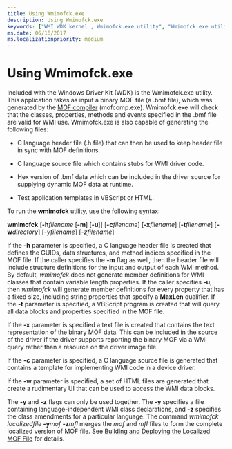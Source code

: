 ```yaml
---
title: Using Wmimofck.exe
description: Using Wmimofck.exe
keywords: ["WMI WDK kernel , Wmimofck.exe utility", "Wmimofck.exe utility"]
ms.date: 06/16/2017
ms.localizationpriority: medium
---
```


# Using Wmimofck.exe





Included with the Windows Driver Kit (WDK) is the Wmimofck.exe utility. This application takes as input a binary MOF file (a .bmf file), which was generated by the [MOF compiler](compiling-a-driver-s-mof-file.md) (mofcomp.exe). Wmimofck.exe will check that the classes, properties, methods and events specified in the .bmf file are valid for WMI use. Wmimofck.exe is also capable of generating the following files:

-   C language header file (.h file) that can then be used to keep header file in sync with MOF definitions.

-   C language source file which contains stubs for WMI driver code.

-   Hex version of .bmf data which can be included in the driver source for supplying dynamic MOF data at runtime.

-   Test application templates in VBScript or HTML.

To run the **wmimofck** utility, use the following syntax:

**wmimofck** \[**-h***filename* \[**-m**\] \[**-u**\]\] \[**-c***filename*\] \[**-x***filename*\] \[**-t***filename*\] \[**-w***directory*\] \[*-yfilename*\] \[*-zfilename*\]

If the **-h** parameter is specified, a C language header file is created that defines the GUIDs, data structures, and method indices specified in the MOF file. If the caller specifies the **-m** flag as well, then the header file will include structure definitions for the input and output of each WMI method. By default, *wmimofck* does not generate member definitions for WMI classes that contain variable length properties. If the caller specifies **-u**, then *wmimofck* will generate member definitions for every property that has a fixed size, including string properties that specify a **MaxLen** qualifier. If the **-t** parameter is specified, a VBScript program is created that will query all data blocks and properties specified in the MOF file.

If the **-x** parameter is specified a text file is created that contains the text representation of the binary MOF data. This can be included in the source of the driver if the driver supports reporting the binary MOF via a WMI query rather than a resource on the driver image file.

If the **-c** parameter is specified, a C language source file is generated that contains a template for implementing WMI code in a device driver.

If the **-w** parameter is specified, a set of HTML files are generated that create a rudimentary UI that can be used to access the WMI data blocks.

The **-y** and **-z** flags can only be used together. The **-y** specifies a file containing language-independent WMI class declarations, and **-z** specifies the class amendments for a particular language. The command *wmimofck localizedfile* **-y***mof* **-z***mfl* merges the *mof* and *mfl* files to form the complete localized version of MOF file. See [Building and Deploying the Localized MOF File](building-and-deploying-the-localized-mof-file.md) for details.

 

 




